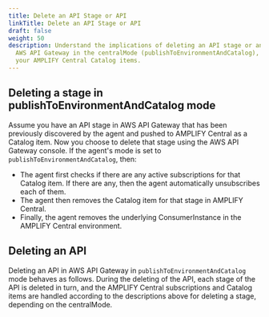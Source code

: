 ```yaml
---
title: Delete an API Stage or API
linkTitle: Delete an API Stage or API
draft: false
weight: 50
description: Understand the implications of deleting an API stage or an API in
  AWS API Gateway in the centralMode (publishToEnvironmentAndCatalog), especially as it relates to subscriptions and
  your AMPLIFY Central Catalog items.
---
```


## Deleting a stage in publishToEnvironmentAndCatalog mode

Assume you have an API stage in AWS API Gateway that has been previously discovered by the agent and pushed to AMPLIFY Central as a Catalog item. Now you choose to delete that stage using the AWS API Gateway console. If the agent's mode is set to `publishToEnvironmentAndCatalog`, then:

* The agent first checks if there are any active subscriptions for that Catalog item. If there are any, then the agent automatically unsubscribes each of them.
* The agent then removes the Catalog item for that stage in AMPLIFY Central.
* Finally, the agent removes the underlying ConsumerInstance in the AMPLIFY Central environment.

## Deleting an API

Deleting an API in AWS API Gateway in `publishToEnvironmentAndCatalog` mode behaves as follows. During the deleting of the API, each stage of the API is deleted in turn, and the AMPLIFY Central subscriptions and Catalog items are handled according to the descriptions above for deleting a stage, depending on the centralMode.